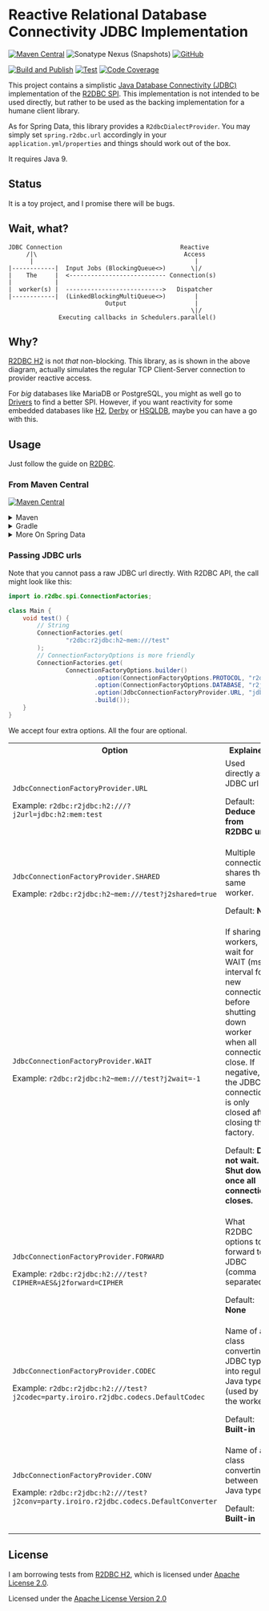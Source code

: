 # Reactive Relational Database Connectivity JDBC Implementation

[![Maven Central](https://img.shields.io/maven-central/v/party.iroiro/r2dbc-jdbc?label=Maven%20Central&color=blue)](https://mvnrepository.com/artifact/party.iroiro/r2dbc-jdbc)
![Sonatype Nexus (Snapshots)](https://img.shields.io/nexus/s/party.iroiro/r2dbc-jdbc?server=https%3A%2F%2Fs01.oss.sonatype.org&label=Nexus&color=pink)
[![GitHub](https://img.shields.io/github/license/gudzpoz/r2dbc-jdbc?label=License)](./LICENSE)

[![Build and Publish](https://github.com/gudzpoz/r2dbc-jdbc/actions/workflows/build.yml/badge.svg)](https://github.com/gudzpoz/r2dbc-jdbc/actions/workflows/build.yml)
[![Test](https://github.com/gudzpoz/r2dbc-jdbc/actions/workflows/test.yml/badge.svg)](https://github.com/gudzpoz/r2dbc-jdbc/actions/workflows/test.yml)
[![Code Coverage](https://img.shields.io/codecov/c/gh/gudzpoz/r2dbc-jdbc?label=Test%20Coverage)](https://app.codecov.io/gh/gudzpoz/r2dbc-jdbc)

This project contains a simplistic [Java Database Connectivity (JDBC)](https://docs.oracle.com/javase/8/docs/technotes/guides/jdbc/)
implementation of the [R2DBC SPI](https://github.com/r2dbc/r2dbc-spi). This implementation is not intended to be used directly,
but rather to be used as the backing implementation for a humane client library.

As for Spring Data, this library provides a `R2dbcDialectProvider`.
You may simply set `spring.r2dbc.url` accordingly in your `application.yml/properties`
and things should work out of the box.

It requires Java 9.

## Status

It is a toy project, and I promise there will be bugs.

## Wait, what?

```text
JDBC Connection                                 Reactive
     /|\                                         Access
      |                                             |
|------------|  Input Jobs (BlockingQueue<>)       \|/
|    The     |  <--------------------------- Connection(s)
|            |
|  worker(s) |  --------------------------->   Dispatcher
|------------|  (LinkedBlockingMultiQueue<>)        |
                           Output                   |
                                                   \|/
              Executing callbacks in Schedulers.parallel()
```

## Why?

[R2DBC H2](https://github.com/r2dbc/r2dbc-h2) is not *that* non-blocking. This library, as is shown in the above diagram,
actually simulates the regular TCP Client-Server connection to provider reactive access.

For *big* databases like MariaDB or PostgreSQL, you might as well go to [Drivers](https://r2dbc.io/drivers/) to find a
better SPI. However, if you want reactivity for some embedded databases like [H2](https://www.h2database.com),
[Derby](https://db.apache.org/derby/) or [HSQLDB](https://hsqldb.org/), maybe you can have a go with this.

## Usage

Just follow the guide on [R2DBC](https://r2dbc.io/).

### From Maven Central

[![Maven Central](https://img.shields.io/maven-central/v/party.iroiro/r2dbc-jdbc?label=Maven%20Central&color=blue)](https://mvnrepository.com/artifact/party.iroiro/r2dbc-jdbc)

<details>
<summary>Maven</summary>

Using directly?

```xml
<dependency>
  <groupId>party.iroiro</groupId>
  <artifactId>r2dbc-jdbc</artifactId>
  <version>0.1.0</version>
</dependency>
```

Using with Spring Data:

```xml
<dependency>
  <groupId>org.springframework.boot</groupId>
  <artifactId>spring-boot-starter-data-r2dbc</artifactId>
</dependency>
<dependency>
  <groupId>party.iroiro</groupId>
  <artifactId>r2dbc-jdbc</artifactId>
  <version>0.1.0</version>
  <scope>runtime</scope>
</dependency>
```

</details>

<details>
<summary>Gradle</summary>

Using directly?

```groovy
implementation 'party.iroiro:r2dbc-jdbc:0.1.0'
```

Using with Spring Data:

```groovy
implementation 'org.springframework.boot:spring-boot-starter-data-r2dbc'
runtimeOnly 'party.iroiro:r2dbc-jdbc:0.1.0'
```

</details>

<details>
<summary>More On Spring Data</summary>

Spring Data requires a `R2dbcDialectProvider` to map repository operations to SQLs. Since different databases may differ in SQL grammar, you may set one matching your database with, for example:

```java
System.setProperty("j2dialect", "org.springframework.data.r2dbc.dialect.H2Dialect");
```

Available dialects in Spring Data Reactive are:

- `org.springframework.data.r2dbc.dialect.H2Dialect`
- `org.springframework.data.r2dbc.dialect.PostgresDialect`
- `org.springframework.data.r2dbc.dialect.MySqlDialect`
- `org.springframework.data.r2dbc.dialect.OracleDialect`
- `org.springframework.data.r2dbc.dialect.SqlServerDialect`

</details>

### Passing JDBC urls

Note that you cannot pass a raw JDBC url directly. With R2DBC API, the call might look like this:

```java
import io.r2dbc.spi.ConnectionFactories;

class Main {
    void test() {
        // String
        ConnectionFactories.get(
                "r2dbc:r2jdbc:h2~mem:///test"
        );
        // ConnectionFactoryOptions is more friendly
        ConnectionFactories.get(
                ConnectionFactoryOptions.builder()
                        .option(ConnectionFactoryOptions.PROTOCOL, "r2dbc")
                        .option(ConnectionFactoryOptions.DATABASE, "r2jdbc")
                        .option(JdbcConnectionFactoryProvider.URL, "jdbc:h2:mem:test")
                        .build());
    }
}
```

We accept four extra options. All the four are optional. 

<table>
<tr><th>Option</th><th>Explained</th></tr>
<tr><td>

`JdbcConnectionFactoryProvider.URL`

Example: `r2dbc:r2jdbc:h2:///?j2url=jdbc:h2:mem:test`</td>
<td>Used directly as JDBC url

Default: **Deduce from R2DBC url**</td>
</tr><tr><td>

`JdbcConnectionFactoryProvider.SHARED`

Example: `r2dbc:r2jdbc:h2~mem:///test?j2shared=true`</td>
<td>Multiple connection shares the same worker.

Default: **No**</td>
</tr><tr><td>

`JdbcConnectionFactoryProvider.WAIT`

Example: `r2dbc:r2jdbc:h2~mem:///test?j2wait=-1`</td>
<td>If sharing workers, wait for WAIT (ms) interval for new connections before shutting down worker when all connections close.
If negative, the JDBC connection is only closed after closing the factory.

Default: **Do not wait. Shut down once all connection closes.**</td>
</tr><tr><td>

`JdbcConnectionFactoryProvider.FORWARD`

Example: `r2dbc:r2jdbc:h2:///test?CIPHER=AES&j2forward=CIPHER`</td>
<td>What R2DBC options to forward to JDBC (comma separated).

Default: **None**</td>
</tr><tr><td>

`JdbcConnectionFactoryProvider.CODEC`

Example: `r2dbc:r2jdbc:h2:///test?j2codec=party.iroiro.r2jdbc.codecs.DefaultCodec`</td>
<td>Name of a class converting JDBC types into regular Java types (used by the worker).

Default: **Built-in**</td>
</tr><tr>
<td>

`JdbcConnectionFactoryProvider.CONV`


Example: `r2dbc:r2jdbc:h2:///test?j2conv=party.iroiro.r2jdbc.codecs.DefaultConverter`</td>
<td>Name of a class converting between Java types.

Default: **Built-in**</td>
</tr>
</table>

## License

I am borrowing tests from [R2DBC H2](https://github.com/r2dbc/r2dbc-h2), which is licensed under
[Apache License 2.0](https://github.com/r2dbc/r2dbc-h2/blob/main/LICENSE).

Licensed under the [Apache License Version 2.0](./LICENSE)
